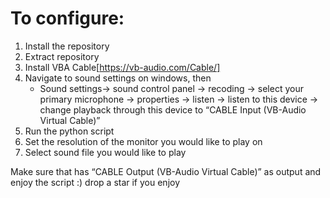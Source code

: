 # To configure:

1. Install the repository
2. Extract repository
3. Install VBA Cable[https://vb-audio.com/Cable/]
4. Navigate to sound settings on windows, then
   - Sound settings-> sound control panel -> recoding -> select your primary microphone -> properties -> listen -> listen to this device -> change playback through this device to “CABLE Input (VB-Audio Virtual Cable)”
6. Run the python script
7. Set the resolution of the monitor you would like to play on
8. Select sound file you would like to play

Make sure that has “CABLE Output (VB-Audio Virtual Cable)” as output and enjoy the script :) drop a star if you enjoy
